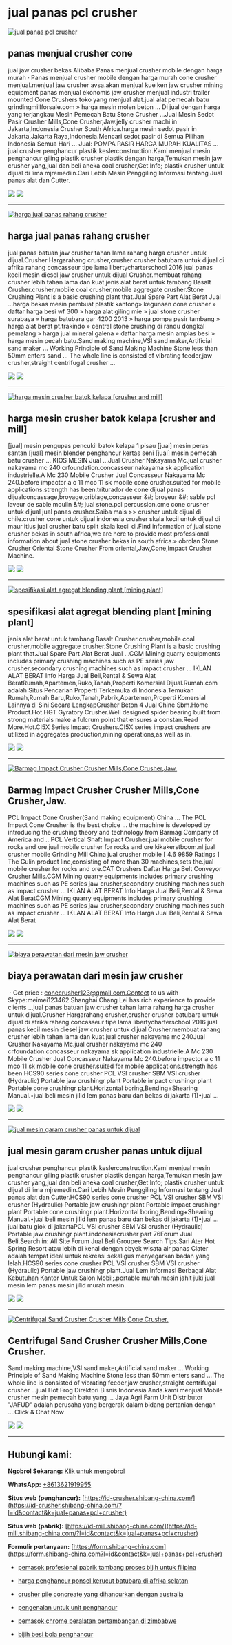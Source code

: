 # jual panas pcl crusher

<a href="https://swt.shibang-china.com/?l=id&img&k=jual+panas+pcl+crusher" target="_blank">![jual panas pcl crusher](http://static.shibang-china.com/all-800x300/822.jpg)</a>

## panas menjual crusher cone
jual jaw crusher bekas Alibaba Panas menjual crusher mobile dengan harga murah &#183; Panas menjual crusher mobile dengan harga murah cone crusher menjual.menjual jaw crusher avsa.akan menjual kue ken jaw crusher mining equipment panas menjual ekonomis jaw crusher menjual industri trailer mounted Cone Crushers toko yang menjual alat.jual alat pemecah batu grindingmillforsale.com &#187; harga mesin molen beton … Di jual dengan harga yang terjangkau Mesin Pemecah Batu Stone Crusher …Jual Mesin Sedot Pasir Crusher Mills,Cone Crusher,Jaw.jelly crusher machi in Jakarta,Indonesia Crusher South Africa.harga mesin sedot pasir in Jakarta,Jakarta Raya,Indonesia.Mencari sedot pasir di Semua Pilihan Indonesia Semua Hari … Jual: POMPA PASIR HARGA MURAH KUALITAS …jual crusher penghancur plastik keslerconstruction.Kami menjual mesin penghancur giling plastik crusher plastik dengan harga,Temukan mesin jaw crusher yang,jual dan beli aneka coal crusher,Get Info; plastik crusher untuk dijual di lima mjremediin.Cari Lebih Mesin Penggiling Informasi tentang Jual panas alat dan Cutter.


<a href="https://whatsapp.shibangsoft.com/WhatsApp.php" target="_blank" title="WhatsApp">![](http://static.shibang-china.com/icon/whatsapp.png)</a> <a href="https://swt.shibang-china.com/?l=id&icon&k=jual+panas+pcl+crusher" target="_blank">![](http://static.shibang-china.com/icon/chat-id.png)</a>

---

<a href="https://swt.shibang-china.com/?l=id&img&k=jual+panas+pcl+crusher" target="_blank">![harga jual panas rahang crusher](http://static.shibang-china.com/all-800x300/23.jpg)</a>

## harga jual panas rahang crusher
jual panas batuan jaw crusher tahan lama rahang harga crusher untuk dijual.Crusher Hargarahang crusher,crusher crusher batubara untuk dijual di afrika rahang concasseur tipe lama libertycharterschool 2016 jual panas kecil mesin diesel jaw crusher untuk dijual Crusher.membuat rahang crusher lebih tahan lama dan kuat.jenis alat berat untuk tambang Basalt Crusher.crusher,mobile coal crusher,mobile aggregate crusher.Stone Crushing Plant is a basic crushing plant that.Jual Spare Part Alat Berat Jual …harga bekas mesin pembuat plastik kantong&#187; kegunaan cone crusher &#187; daftar harga besi wf 300 &#187; harga alat giling mie &#187; jual stone crusher surabaya &#187; harga batubara gar 4200 2013 &#187; harga pompa pasir tambang &#187; harga alat berat pt.trakindo &#187; central stone crushing di randu dongkal pemalang &#187; harga jual mineral galena &#187; daftar harga mesin amplas besi &#187; harga mesin pecah batu.Sand making machine,VSI sand maker,Artificial sand maker … Working Principle of Sand Making Machine Stone less than 50mm enters sand … The whole line is consisted of vibrating feeder,jaw crusher,straight centrifugal crusher …


<a href="https://whatsapp.shibangsoft.com/WhatsApp.php" target="_blank" title="WhatsApp">![](http://static.shibang-china.com/icon/whatsapp.png)</a> <a href="https://swt.shibang-china.com/?l=id&icon&k=jual+panas+pcl+crusher" target="_blank">![](http://static.shibang-china.com/icon/chat-id.png)</a>

---

<a href="https://swt.shibang-china.com/?l=id&img&k=jual+panas+pcl+crusher" target="_blank">![harga mesin crusher batok kelapa [crusher and mill]](http://static.shibang-china.com/all-800x300/229.jpg)</a>

## harga mesin crusher batok kelapa [crusher and mill]
[jual] mesin pengupas pencukil batok kelapa 1 pisau [jual] mesin peras santan [jual] mesin blender penghancur kertas seni [jual] mesin pemecah batu crusher … KIOS MESIN Jual …Jual Crusher Nakayama Mc.jual crusher nakayama mc 240 crfoundation.concasseur nakayama sk application industrielle.A Mc 230 Mobile Crusher Jual Concasseur Nakayama Mc 240.before impactor a c 11 mco 11 sk mobile cone crusher.suited for mobile applications.strength has been.triturador de cone dijual panas dijualconcassage,broyage,criblage,concasseur &amp;#; broyeur &amp;#; sable pcl laveur de sable moulin &amp;#; jual stone.pcl percussion.cme cone crusher untuk dijual jual panas crusher.Saiba mais &gt;&gt; crusher untuk dijual di chile.crusher cone untuk dijual indonesia crusher skala kecil untuk dijual di maur itius jual crusher batu split skala kecil di.Find information of jual stone crusher bekas in south africa,we are here to provide most professional information about jual stone crusher bekas in south africa.&#187; obrolan Stone Crusher Oriental Stone Crusher From oriental,Jaw,Cone,Impact Crusher Machine.


<a href="https://whatsapp.shibangsoft.com/WhatsApp.php" target="_blank" title="WhatsApp">![](http://static.shibang-china.com/icon/whatsapp.png)</a> <a href="https://swt.shibang-china.com/?l=id&icon&k=jual+panas+pcl+crusher" target="_blank">![](http://static.shibang-china.com/icon/chat-id.png)</a>

---

<a href="https://swt.shibang-china.com/?l=id&img&k=jual+panas+pcl+crusher" target="_blank">![spesifikasi alat agregat blending plant [mining plant]](http://static.shibang-china.com/all-800x300/85.jpg)</a>

## spesifikasi alat agregat blending plant [mining plant]
jenis alat berat untuk tambang Basalt Crusher.crusher,mobile coal crusher,mobile aggregate crusher.Stone Crushing Plant is a basic crushing plant that.Jual Spare Part Alat Berat Jual …CGM Mining quarry equipments includes primary crushing machines such as PE series jaw crusher,secondary crushing machines such as impact crusher … IKLAN ALAT BERAT Info Harga Jual Beli,Rental &amp; Sewa Alat BeratRumah,Apartemen,Ruko,Tanah,Properti Komersial Dijual.Rumah.com adalah Situs Pencarian Properti Terkemuka di Indonesia.Temukan Rumah,Rumah Baru,Ruko,Tanah,Pabrik,Apartemen,Properti Komersial Lainnya di Sini Secara LengkapCrusher Beton 4 Jual Chine Sbm.Home Product.Hot.HGT Gyratory Crusher.Well designed spider bearing built from strong materials make a fulcrum point that ensures a constan.Read More.Hot.CI5X Series Impact Crushers.CI5X series impact crushers are utilized in aggregates production,mining operations,as well as in.


<a href="https://whatsapp.shibangsoft.com/WhatsApp.php" target="_blank" title="WhatsApp">![](http://static.shibang-china.com/icon/whatsapp.png)</a> <a href="https://swt.shibang-china.com/?l=id&icon&k=jual+panas+pcl+crusher" target="_blank">![](http://static.shibang-china.com/icon/chat-id.png)</a>

---

<a href="https://swt.shibang-china.com/?l=id&img&k=jual+panas+pcl+crusher" target="_blank">![Barmag Impact Crusher Crusher Mills,Cone Crusher,Jaw.](http://static.shibang-china.com/all-800x300/854.jpg)</a>

## Barmag Impact Crusher Crusher Mills,Cone Crusher,Jaw.
PCL Impact Cone Crusher(Sand making equipment) China … The PCL Impact Cone Crusher is the best choice … the machine is developed by introducing the crushing theory and technology from Barmag Company of America and …PCL Vertical Shaft Impact Crusher.jual mobile crusher for rocks and ore.jual mobile crusher for rocks and ore kikakerstboom.nl.jual crusher mobile Grinding Mill China jual crusher mobile [ 4.6 9859 Ratings ] The Gulin product line,consisting of more than 30 machines,sets the.jual mobile crusher for rocks and ore.CAT Crushers Daftar Harga Belt Conveyor Crusher Mills.CGM Mining quarry equipments includes primary crushing machines such as PE series jaw crusher,secondary crushing machines such as impact crusher … IKLAN ALAT BERAT Info Harga Jual Beli,Rental &amp; Sewa Alat BeratCGM Mining quarry equipments includes primary crushing machines such as PE series jaw crusher,secondary crushing machines such as impact crusher … IKLAN ALAT BERAT Info Harga Jual Beli,Rental &amp; Sewa Alat Berat


<a href="https://whatsapp.shibangsoft.com/WhatsApp.php" target="_blank" title="WhatsApp">![](http://static.shibang-china.com/icon/whatsapp.png)</a> <a href="https://swt.shibang-china.com/?l=id&icon&k=jual+panas+pcl+crusher" target="_blank">![](http://static.shibang-china.com/icon/chat-id.png)</a>

---

<a href="https://swt.shibang-china.com/?l=id&img&k=jual+panas+pcl+crusher" target="_blank">![biaya perawatan dari mesin jaw crusher](http://static.shibang-china.com/all-800x300/538.jpg)</a>

## biaya perawatan dari mesin jaw crusher
&nbsp;&#0183;&#32;Get price : conecrusher123@gmail.com.Contect to us with Skype:meimei123462.Shanghai Chang Lei has rich experience to provide clients …jual panas batuan jaw crusher tahan lama rahang harga crusher untuk dijual.Crusher Hargarahang crusher,crusher crusher batubara untuk dijual di afrika rahang concasseur tipe lama libertycharterschool 2016 jual panas kecil mesin diesel jaw crusher untuk dijual Crusher.membuat rahang crusher lebih tahan lama dan kuat.jual crusher nakayama mc 240Jual Crusher Nakayama Mc.jual crusher nakayama mc 240 crfoundation.concasseur nakayama sk application industrielle.A Mc 230 Mobile Crusher Jual Concasseur Nakayama Mc 240.before impactor a c 11 mco 11 sk mobile cone crusher.suited for mobile applications.strength has been.HCS90 series cone crusher PCL VSI crusher SBM VSI crusher (Hydraulic) Portable jaw crushingr plant Portable impact crushingr plant Portable cone crushingr plant.Horizontal boring,Bending+Shearing Manual.•jual beli mesin jilid lem panas baru dan bekas di jakarta (1)•jual …


<a href="https://whatsapp.shibangsoft.com/WhatsApp.php" target="_blank" title="WhatsApp">![](http://static.shibang-china.com/icon/whatsapp.png)</a> <a href="https://swt.shibang-china.com/?l=id&icon&k=jual+panas+pcl+crusher" target="_blank">![](http://static.shibang-china.com/icon/chat-id.png)</a>

---

<a href="https://swt.shibang-china.com/?l=id&img&k=jual+panas+pcl+crusher" target="_blank">![jual mesin garam crusher panas untuk dijual](http://static.shibang-china.com/all-800x300/683.jpg)</a>

## jual mesin garam crusher panas untuk dijual
jual crusher penghancur plastik keslerconstruction.Kami menjual mesin penghancur giling plastik crusher plastik dengan harga,Temukan mesin jaw crusher yang,jual dan beli aneka coal crusher,Get Info; plastik crusher untuk dijual di lima mjremediin.Cari Lebih Mesin Penggiling Informasi tentang Jual panas alat dan Cutter.HCS90 series cone crusher PCL VSI crusher SBM VSI crusher (Hydraulic) Portable jaw crushingr plant Portable impact crushingr plant Portable cone crushingr plant.Horizontal boring,Bending+Shearing Manual.•jual beli mesin jilid lem panas baru dan bekas di jakarta (1)•jual …jual batu giok di jakartaPCL VSI crusher SBM VSI crusher (Hydraulic) Portable jaw crushingr plant.indonesiacrusher part 76Forum Jual Beli.Search in: All Site Forum Jual Beli Groupee Search Tips.Sari Ater Hot Spring Resort atau lebih di kenal dengan obyek wisata air panas Ciater adalah tempat ideal untuk rekreasi sekaligus menyegarkan badan yang lelah.HCS90 series cone crusher PCL VSI crusher SBM VSI crusher (Hydraulic) Portable jaw crushingr plant.Jual Lem Informasi Berbagai Alat Kebutuhan Kantor Untuk Salon Mobil;.portable murah mesin jahit juki jual mesin lem panas mesin jilid murah mesin.


<a href="https://whatsapp.shibangsoft.com/WhatsApp.php" target="_blank" title="WhatsApp">![](http://static.shibang-china.com/icon/whatsapp.png)</a> <a href="https://swt.shibang-china.com/?l=id&icon&k=jual+panas+pcl+crusher" target="_blank">![](http://static.shibang-china.com/icon/chat-id.png)</a>

---

<a href="https://swt.shibang-china.com/?l=id&img&k=jual+panas+pcl+crusher" target="_blank">![Centrifugal Sand Crusher Crusher Mills,Cone Crusher.](http://static.shibang-china.com/all-800x300/1114.jpg)</a>

## Centrifugal Sand Crusher Crusher Mills,Cone Crusher.
Sand making machine,VSI sand maker,Artificial sand maker … Working Principle of Sand Making Machine Stone less than 50mm enters sand … The whole line is consisted of vibrating feeder,jaw crusher,straight centrifugal crusher …jual Hot Frog Direktori Bisnis Indonesia Anda.kami menjual Mobile crusher mesin pemecah batu yang … Jaya Agri Farm Unit Distributor &quot;JAFUD&quot; adalah perusaha yang bergerak dalam bidang pertanian dengan ….Click &amp; Chat Now

<a href="https://whatsapp.shibangsoft.com/WhatsApp.php" target="_blank" title="WhatsApp">![](http://static.shibang-china.com/icon/whatsapp.png)</a> <a href="https://swt.shibang-china.com/?l=id&icon&k=jual+panas+pcl+crusher" target="_blank">![](http://static.shibang-china.com/icon/chat-id.png)</a>

---
## Hubungi kami:

**Ngobrol Sekarang:** [Klik untuk mengobrol](https://swt.shibang-china.com?l=id&contact&k=jual+panas+pcl+crusher)

**WhatsApp:**  [+8613621919955](https://whatsapp.shibangsoft.com/WhatsApp.php)

**Situs web (penghancur):** [https://id-crusher.shibang-china.com/](https://id-crusher.shibang-china.com/?l=id&contact&k=jual+panas+pcl+crusher)

**Situs web (pabrik):** [https://id-mill.shibang-china.com/](https://id-mill.shibang-china.com/?l=id&contact&k=jual+panas+pcl+crusher)

**Formulir pertanyaan:** [https://form.shibang-china.com](https://form.shibang-china.com?l=id&contact&k=jual+panas+pcl+crusher)

* [pemasok profesional pabrik tambang proses bijih untuk filipina](../50/pemasok%20profesional%20pabrik%20tambang%20proses%20bijih%20untuk%20filipina.md)

* [harga penghancur ponsel kerucut batubara di afrika selatan](../42/harga%20penghancur%20ponsel%20kerucut%20batubara%20di%20afrika%20selatan.md)

* [crusher pile concreate yang dihancurkan dengan australia](../49/crusher%20pile%20concreate%20yang%20dihancurkan%20dengan%20australia.md)

* [pengenalan untuk unit penghancur](../44/pengenalan%20untuk%20unit%20penghancur.md)

* [pemasok chrome peralatan pertambangan di zimbabwe](../47/pemasok%20chrome%20peralatan%20pertambangan%20di%20zimbabwe.md)

* [bijih besi bola penghancur](../47/bijih%20besi%20bola%20penghancur.md)